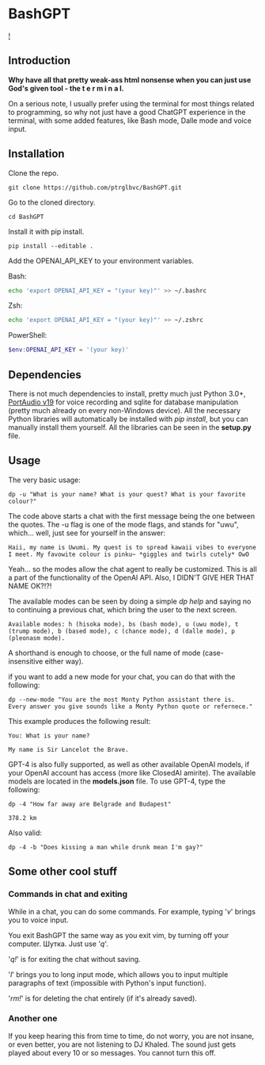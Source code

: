 # BashGPT

[!](https://user-images.githubusercontent.com/108212912/253288399-a2b2a520-84ea-458e-8d05-8c4771fd23e6.mov)

## Introduction
**Why have all that pretty weak-ass html nonsense when you can just use God's given tool - the t e r m i n a l.**

On a serious note, I usually prefer using the terminal for most things related to programming, so why not just have a good ChatGPT experience in the terminal, with some added features, like Bash mode, Dalle mode and voice input.


## Installation

Clone the repo.
```
git clone https://github.com/ptrglbvc/BashGPT.git
```

Go to the cloned directory.
```
cd BashGPT
```

Install it with pip install.
```
pip install --editable .
```

Add the OPENAI_API_KEY to your environment variables.

Bash:
```bash
echo 'export OPENAI_API_KEY = "(your key)"' >> ~/.bashrc
```

Zsh:
```bash
echo 'export OPENAI_API_KEY = "(your key)"' >> ~/.zshrc
```

PowerShell:
```powershell
$env:OPENAI_API_KEY = '(your key)' 
```

## Dependencies
There is not much dependencies to install, pretty much just Python 3.0+, [PortAudio v19](https://github.com/PortAudio/portaudio) for voice recording and sqlite for database manipulation (pretty much already on every non-Windows device). All the necessary Python libraries will automatically be installed with _pip install_, but you can manually install them yourself. All the libraries can be seen in the **setup.py** file.    


## Usage

The very basic usage:
```
dp -u "What is your name? What is your quest? What is your favorite colour?"
```

The code above starts a chat with the first message being the one between the quotes. The -u flag is one of the mode flags, and stands for "uwu", which... well, just see for yourself in the answer:
```
Haii, my name is Uwumi. My quest is to spread kawaii vibes to everyone I meet. My favowite colour is pinku~ *giggles and twirls cutely* OwO
```

Yeah... so the modes allow the chat agent to really be customized. This is all a part of the functionality of the OpenAI API. Also, I DIDN'T GIVE HER THAT NAME OK?!?!

The available modes can be seen by doing a simple _dp help_ and saying no to continuing a previous chat, which bring the user to the next screen. 
```
Available modes: h (hisoka mode), bs (bash mode), u (uwu mode), t (trump mode), b (based mode), c (chance mode), d (dalle mode), p (pleonasm mode).
```

A shorthand is enough to choose, or the full name of mode (case-insensitive either way).

if you want to add a new mode for your chat, you can do that with the following:
```
dp --new-mode "You are the most Monty Python assistant there is. 
Every answer you give sounds like a Monty Python quote or refernece."
```
This example produces the following result:

```
You: What is your name?
```

```
My name is Sir Lancelot the Brave.
```

GPT-4 is also fully supported, as well as other available OpenAI models, if your OpenAI account has access (more like ClosedAI amirite). The available models are located in the **models.json** file. To use GPT-4, type the following:
```
dp -4 "How far away are Belgrade and Budapest"
```
```
378.2 km
```
Also valid:
```
dp -4 -b "Does kissing a man while drunk mean I'm gay?"
```


## Some other cool stuff
### Commands in chat and exiting

While in a chat, you can do some commands. For example, typing '*v*' brings you to voice input. 

You exit BashGPT the same way as you exit vim, by turning off your computer. Шутка. Just use '*q*'. 

'*q!*' is for exiting the chat without saving.

'*l*' brings you to long input mode, which allows you to input multiple paragraphs of text (impossible with Python's input function).

'*rm!*' is for deleting the chat entirely (if it's already saved).


### Another one

If you keep hearing this from time to time, do not worry, you are not insane, or even better, you are not listening to DJ Khaled. The sound just gets played about every 10 or so messages. You cannot turn this off.
